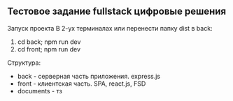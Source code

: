 ##  Тестовое задание fullstack цифровые решения

Запуск проекта В 2-ух терминалах или перенести папку dist в back:
1. cd back; npm run dev
2. cd front; npm run dev

Структура:
- back - серверная часть приложения. express.js
- front - клиентская часть. SPA, react.js, FSD
- documents - тз
